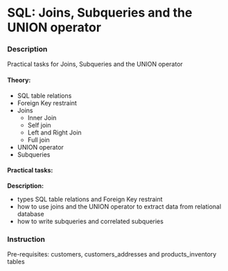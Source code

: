 # SQL: Joins, Subqueries and the UNION operator

### Description
Practical tasks for Joins, Subqueries and the UNION operator

#### Theory:
* SQL table relations
* Foreign Key restraint
* Joins
  * Inner Join
  * Self join
  * Left and Right Join
  * Full join
* UNION operator
* Subqueries
 
#### Practical tasks:
**Description:**
* types SQL table relations and Foreign Key restraint
* how to use joins and the UNION operator to extract data from relational database
* how to write subqueries and correlated subqueries

### Instruction
Pre-requisites: customers, customers_addresses and products_inventory tables
